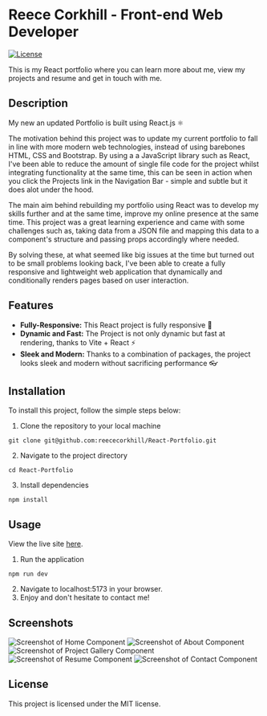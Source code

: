 # Reece Corkhill - Front-end Web Developer

[![License](https://img.shields.io/badge/License-MIT-yellow)](https://opensource.org/licenses/MIT)

This is my React portfolio where you can learn more about me, view my projects and resume and get in touch with me.

## Description
My new an updated Portfolio is built using React.js ⚛

The motivation behind this project was to update my current portfolio to fall in line with more modern web technologies, instead of using barebones HTML, CSS and Bootstrap. By using a a JavaScript library such as React, I've been able to reduce the amount of single file code for the project whilst integrating functionality at the same time, this can be seen in action when you click the Projects link in the Navigation Bar - simple and subtle but it does alot under the hood.

The main aim behind rebuilding my portfolio using React was to develop my skills further and at the same time, improve my online presence at the same time. This project was a great learning experience and came with some challenges such as, taking data from a JSON file and mapping this data to a component's structure and passing props accordingly where needed. 

By solving these, at what seemed like big issues at the time but turned out to be small problems looking back, I've been able to create a fully responsive and lightweight web application that dynamically and conditionally renders pages based on user interaction.

## Features
- **Fully-Responsive:** This React project is fully responsive 👀
- **Dynamic and Fast:** The Project is not only dynamic but fast at rendering, thanks to Vite + React ⚡
- **Sleek and Modern:** Thanks to a combination of packages, the project looks sleek and modern without sacrificing performance 👓

## Installation
To install this project, follow the simple steps below:

1. Clone the repository to your local machine
```
git clone git@github.com:reececorkhill/React-Portfolio.git
```
2. Navigate to the project directory
```
cd React-Portfolio
```
3. Install dependencies
```
npm install
```

## Usage

View the live site <a href="https://reece-corkhill-react-portfolio.netlify.app/"> here</a>.

1. Run the application
```
npm run dev
```
2. Navigate to localhost:5173 in your browser.
3. Enjoy and don't hesitate to contact me!

## Screenshots
![Screenshot of Home Component](https://github.com/reececorkhill/React-Portfolio/assets/151788819/8680a286-8f21-4d7d-a58b-fe7fcf5bf986)
![Screenshot of About Component](https://github.com/reececorkhill/React-Portfolio/assets/151788819/1fe7fc81-b550-45d5-8c72-2e7145b32dd1)
![Screenshot of Project Gallery Component](https://github.com/reececorkhill/React-Portfolio/assets/151788819/70ea3eeb-5c6e-44d8-a047-eeffd7e6809b)
![Screenshot of Resume Component](https://github.com/reececorkhill/React-Portfolio/assets/151788819/32865078-1029-4aab-9226-b2601b5db106)
![Screenshot of Contact Component](https://github.com/reececorkhill/React-Portfolio/assets/151788819/709a918f-3802-4f10-bdd5-95bed2946838)

## License

This project is licensed under the MIT license.
